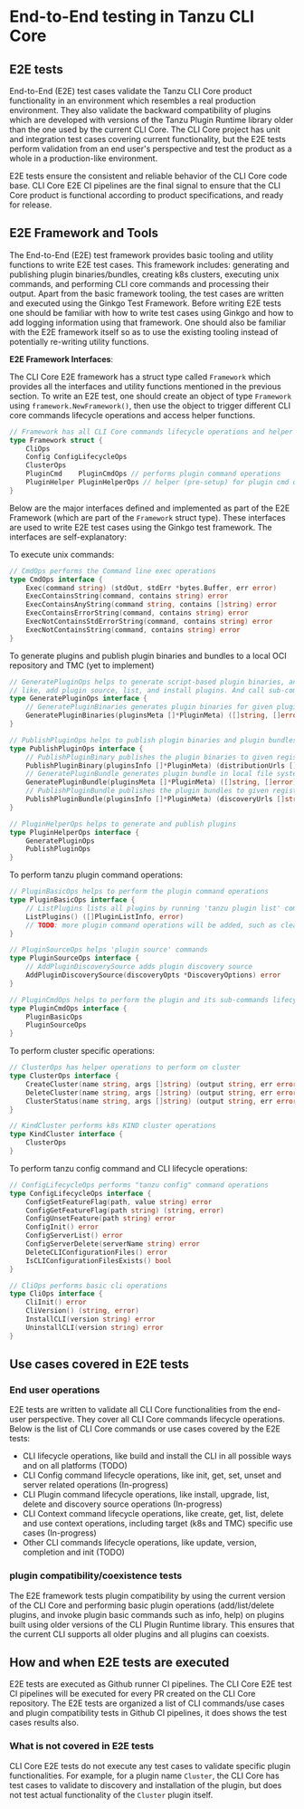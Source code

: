 # End-to-End testing in Tanzu CLI Core

## E2E tests

End-to-End (E2E) test cases validate the Tanzu CLI Core product functionality
in an environment which resembles a real production environment. They also
validate the backward compatibility of plugins which are developed with
versions of the Tanzu Plugin Runtime library older than the one used by the
current CLI Core. The CLI Core project has unit and integration test cases
covering current functionality, but the E2E tests perform validation from an
end user's perspective and test the product as a whole in a production-like
environment.

E2E tests ensure the consistent and reliable behavior of the CLI Core code
base. CLI Core E2E CI pipelines are the final signal to ensure that the CLI
Core product is functional according to product specifications, and ready for
release.

## E2E Framework and Tools

The End-to-End (E2E) test framework provides basic tooling and utility
functions to write E2E test cases. This framework includes: generating and
publishing plugin binaries/bundles, creating k8s clusters, executing unix
commands, and performing CLI core commands and processing their output. Apart
from the basic framework tooling, the test cases are written and executed using
the Ginkgo Test Framework. Before writing E2E tests one should be familiar with
how to write test cases using Ginkgo and how to add logging information using
that framework. One should also be familiar with the E2E framework itself so as
to use the existing tooling instead of potentially re-writing utility
functions.

**E2E Framework Interfaces**:

The CLI Core E2E framework has a struct type called `Framework` which provides
all the interfaces and utility functions mentioned in the previous section. To
write an E2E test, one should create an object of type `Framework` using
`framework.NewFramework()`, then use the object to trigger different CLI core
commands lifecycle operations and access helper functions.

```go
// Framework has all CLI Core commands lifecycle operations and helper functions to write CLI e2e test cases
type Framework struct {
    CliOps
    Config ConfigLifecycleOps
    ClusterOps
    PluginCmd    PluginCmdOps // performs plugin command operations
    PluginHelper PluginHelperOps // helper (pre-setup) for plugin cmd operations
}
```

Below are the major interfaces defined and implemented as part of the E2E
Framework (which are part of the `Framework` struct type). These interfaces are
used to write E2E test cases using the Ginkgo test framework. The interfaces
are self-explanatory:

To execute unix commands:

```go
// CmdOps performs the Command line exec operations
type CmdOps interface {
    Exec(command string) (stdOut, stdErr *bytes.Buffer, err error)
    ExecContainsString(command, contains string) error
    ExecContainsAnyString(command string, contains []string) error
    ExecContainsErrorString(command, contains string) error
    ExecNotContainsStdErrorString(command, contains string) error
    ExecNotContainsString(command, contains string) error
}
```

To generate plugins and publish plugin binaries and bundles to a local OCI
repository and TMC (yet to implement)

```go
// GeneratePluginOps helps to generate script-based plugin binaries, and plugin binaries can be used to perform plugin testing
// like, add plugin source, list, and install plugins. And call sub-commands such as info and version.
type GeneratePluginOps interface {
    // GeneratePluginBinaries generates plugin binaries for given plugin metadata and return generated plugin binary file paths
    GeneratePluginBinaries(pluginsMeta []*PluginMeta) ([]string, []error)
}

// PublishPluginOps helps to publish plugin binaries and plugin bundles
type PublishPluginOps interface {
    // PublishPluginBinary publishes the plugin binaries to given registry bucket and returns the plugin distribution urls
    PublishPluginBinary(pluginsInfo []*PluginMeta) (distributionUrls []string, errs []error)
    // GeneratePluginBundle generates plugin bundle in local file system for given plugin metadata
    GeneratePluginBundle(pluginsMeta []*PluginMeta) ([]string, []error)
    // PublishPluginBundle publishes the plugin bundles to given registry bucket and returns the plugins discovery urls
    PublishPluginBundle(pluginsInfo []*PluginMeta) (discoveryUrls []string, errs []error)
}

// PluginHelperOps helps to generate and publish plugins
type PluginHelperOps interface {
    GeneratePluginOps
    PublishPluginOps
}
```

To perform tanzu plugin command operations:

```go
// PluginBasicOps helps to perform the plugin command operations
type PluginBasicOps interface {
    // ListPlugins lists all plugins by running 'tanzu plugin list' command
    ListPlugins() ([]PluginListInfo, error)
    // TODO: more plugin command operations will be added, such as clean, delete, describe, install, sync and upgrade
}

// PluginSourceOps helps 'plugin source' commands
type PluginSourceOps interface {
    // AddPluginDiscoverySource adds plugin discovery source
    AddPluginDiscoverySource(discoveryOpts *DiscoveryOptions) error
}

// PluginCmdOps helps to perform the plugin and its sub-commands lifecycle operations
type PluginCmdOps interface {
    PluginBasicOps
    PluginSourceOps
}
```

To perform cluster specific operations:

```go
// ClusterOps has helper operations to perform on cluster
type ClusterOps interface {
    CreateCluster(name string, args []string) (output string, err error)
    DeleteCluster(name string, args []string) (output string, err error)
    ClusterStatus(name string, args []string) (output string, err error)
}

// KindCluster performs k8s KIND cluster operations
type KindCluster interface {
    ClusterOps
}
```

To perform tanzu config command and CLI lifecycle operations:

```go
// ConfigLifecycleOps performs "tanzu config" command operations
type ConfigLifecycleOps interface {
    ConfigSetFeatureFlag(path, value string) error
    ConfigGetFeatureFlag(path string) (string, error)
    ConfigUnsetFeature(path string) error
    ConfigInit() error
    ConfigServerList() error
    ConfigServerDelete(serverName string) error
    DeleteCLIConfigurationFiles() error
    IsCLIConfigurationFilesExists() bool
}

// CliOps performs basic cli operations
type CliOps interface {
    CliInit() error
    CliVersion() (string, error)
    InstallCLI(version string) error
    UninstallCLI(version string) error
}
```

## Use cases covered in E2E tests

### End user operations

E2E tests are written to validate all CLI Core functionalities from the end-user perspective. They cover all CLI Core commands lifecycle operations. Below is the list of CLI Core commands or use cases covered by the E2E tests:

- CLI lifecycle operations, like build and install the CLI in all possible ways and on all platforms (TODO)
- CLI Config command lifecycle operations, like init, get, set, unset and server related operations (In-progress)
- CLI Plugin command lifecycle operations, like install, upgrade, list, delete and discovery source operations (In-progress)
- CLI Context command lifecycle operations, like create, get, list, delete and use context operations, including target (k8s and TMC) specific use cases (In-progress)
- Other CLI commands lifecycle operations, like update, version, completion and init (TODO)

### plugin compatibility/coexistence tests

The E2E framework tests plugin compatibility by using the current version of the CLI Core and performing basic plugin operations (add/list/delete plugins, and invoke plugin basic commands such as info, help) on plugins built using older versions of the CLI Plugin Runtime library. This ensures that the current CLI supports all older plugins and all plugins can coexists.

## How and when E2E tests are executed

E2E tests are executed as Github runner CI pipelines. The CLI Core E2E test CI pipelines will be executed for every PR created on the CLI Core repository. The E2E tests are organized a list of CLI commands/use cases and plugin compatibility tests in Github CI pipelines, it does shows the test cases results also.

### What is not covered in E2E tests

CLI Core E2E tests do not execute any test cases to validate specific plugin functionalities. For example, for a plugin name `Cluster`, the CLI Core has test cases to validate to discovery and installation of the plugin, but does not test actual functionality of the `Cluster` plugin itself.
